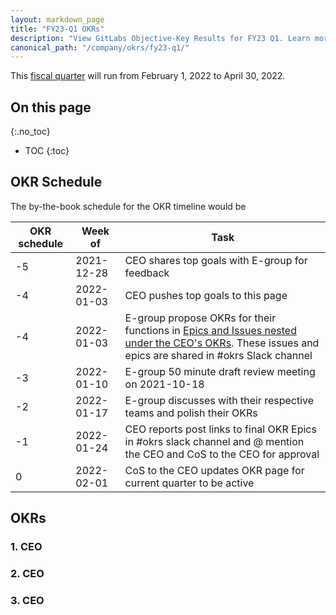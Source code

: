 ```yaml
---
layout: markdown_page
title: "FY23-Q1 OKRs"
description: "View GitLabs Objective-Key Results for FY23 Q1. Learn more here!"
canonical_path: "/company/okrs/fy23-q1/"
---
```


This [fiscal quarter](/handbook/finance/#fiscal-year) will run from February 1, 2022 to April 30, 2022.

## On this page
{:.no_toc}

- TOC
{:toc}

## OKR Schedule
The by-the-book schedule for the OKR timeline would be

| OKR schedule | Week of | Task |
| ------ | ------ | ------ |
| -5 | 2021-12-28 | CEO shares top goals with E-group for feedback |
| -4 | 2022-01-03 | CEO pushes top goals to this page |
| -4 | 2022-01-03 | E-group propose OKRs for their functions in [Epics and Issues nested under the CEO's OKRs](/company/okrs/#executives-propose-okrs-for-their-functions). These issues and epics are shared in #okrs Slack channel |
| -3 | 2022-01-10 | E-group 50 minute draft review meeting on 2021-10-18 |
| -2 | 2022-01-17 | E-group discusses with their respective teams and polish their OKRs |
| -1 | 2022-01-24 | CEO reports post links to final OKR Epics in #okrs slack channel and @ mention the CEO and CoS to the CEO for approval |
| 0  | 2022-02-01 | CoS to the CEO updates OKR page for current quarter to be active |


## OKRs

### 1. CEO

### 2. CEO

### 3. CEO


